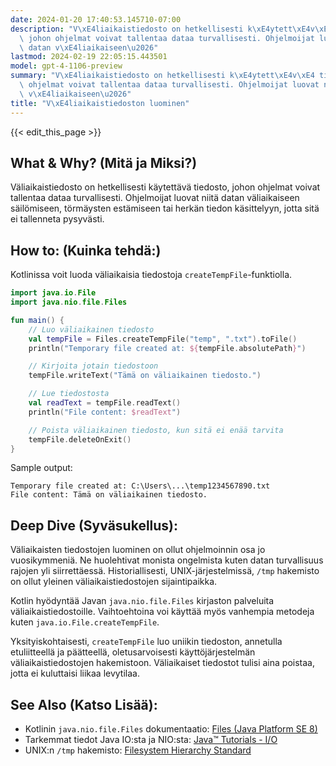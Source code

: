 ```yaml
---
date: 2024-01-20 17:40:53.145710-07:00
description: "V\xE4liaikaistiedosto on hetkellisesti k\xE4ytett\xE4v\xE4 tiedosto,\
  \ johon ohjelmat voivat tallentaa dataa turvallisesti. Ohjelmoijat luovat niit\xE4\
  \ datan v\xE4liaikaiseen\u2026"
lastmod: 2024-02-19 22:05:15.443501
model: gpt-4-1106-preview
summary: "V\xE4liaikaistiedosto on hetkellisesti k\xE4ytett\xE4v\xE4 tiedosto, johon\
  \ ohjelmat voivat tallentaa dataa turvallisesti. Ohjelmoijat luovat niit\xE4 datan\
  \ v\xE4liaikaiseen\u2026"
title: "V\xE4liaikaistiedoston luominen"
---
```


{{< edit_this_page >}}

## What & Why? (Mitä ja Miksi?)
Väliaikaistiedosto on hetkellisesti käytettävä tiedosto, johon ohjelmat voivat tallentaa dataa turvallisesti. Ohjelmoijat luovat niitä datan väliaikaiseen säilömiseen, törmäysten estämiseen tai herkän tiedon käsittelyyn, jotta sitä ei tallenneta pysyvästi.

## How to: (Kuinka tehdä:)
Kotlinissa voit luoda väliaikaisia tiedostoja `createTempFile`-funktiolla. 

```kotlin
import java.io.File
import java.nio.file.Files

fun main() {
    // Luo väliaikainen tiedosto
    val tempFile = Files.createTempFile("temp", ".txt").toFile()
    println("Temporary file created at: ${tempFile.absolutePath}")

    // Kirjoita jotain tiedostoon
    tempFile.writeText("Tämä on väliaikainen tiedosto.")

    // Lue tiedostosta
    val readText = tempFile.readText()
    println("File content: $readText")

    // Poista väliaikainen tiedosto, kun sitä ei enää tarvita
    tempFile.deleteOnExit()
}
```

Sample output:
```
Temporary file created at: C:\Users\...\temp1234567890.txt
File content: Tämä on väliaikainen tiedosto.
```

## Deep Dive (Syväsukellus):
Väliaikaisten tiedostojen luominen on ollut ohjelmoinnin osa jo vuosikymmeniä. Ne huolehtivat monista ongelmista kuten datan turvallisuus rajojen yli siirrettäessä. Historiallisesti, UNIX-järjestelmissä, `/tmp` hakemisto on ollut yleinen väliaikaistiedostojen sijaintipaikka.

Kotlin hyödyntää Javan `java.nio.file.Files` kirjaston palveluita väliaikaistiedostoille. Vaihtoehtoina voi käyttää myös vanhempia metodeja kuten `java.io.File.createTempFile`.

Yksityiskohtaisesti, `createTempFile` luo uniikin tiedoston, annetulla etuliitteellä ja päätteellä, oletusarvoisesti käyttöjärjestelmän väliaikaistiedostojen hakemistoon. Väliaikaiset tiedostot tulisi aina poistaa, jotta ei kuluttaisi liikaa levytilaa.

## See Also (Katso Lisää):
- Kotlinin `java.nio.file.Files` dokumentaatio: [Files (Java Platform SE 8)](https://docs.oracle.com/javase/8/docs/api/java/nio/file/Files.html)
- Tarkemmat tiedot Java IO:sta ja NIO:sta: [Java™ Tutorials - I/O](https://docs.oracle.com/javase/tutorial/essential/io/)
- UNIX:n `/tmp` hakemisto: [Filesystem Hierarchy Standard](https://refspecs.linuxfoundation.org/FHS_3.0/fhs/ch03s18.html)
